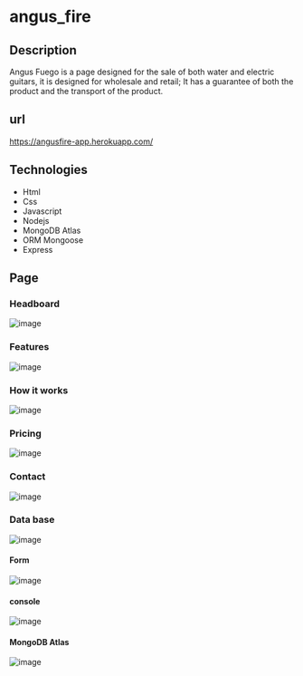 # angus_fire

## Description

Angus Fuego is a page designed for the sale of both water and electric guitars, it is designed for wholesale and retail; It has a guarantee of both the product and the transport of the product.

## url
https://angusfire-app.herokuapp.com/

## Technologies
* Html
* Css
* Javascript
* Nodejs
* MongoDB Atlas
* ORM Mongoose
* Express

## Page
### Headboard
![image](https://user-images.githubusercontent.com/58452664/105558339-5eebbc00-5cdc-11eb-96a6-c3882d49e080.png)
### Features
![image](https://user-images.githubusercontent.com/58452664/105558420-86428900-5cdc-11eb-9aa7-dcf0e6e09ca5.png)
### How it works
![image](https://user-images.githubusercontent.com/58452664/105558476-a83c0b80-5cdc-11eb-90a1-60827fb4d900.png)
### Pricing
![image](https://user-images.githubusercontent.com/58452664/105558513-bdb13580-5cdc-11eb-9267-5a0f110c2394.png)
### Contact
![image](https://user-images.githubusercontent.com/58452664/105558558-d4f02300-5cdc-11eb-9cc5-8697aaa2258d.png)
### Data base
![image](https://user-images.githubusercontent.com/58452664/105558558-d4f02300-5cdc-11eb-9cc5-8697aaa2258d.png)
#### Form
![image](https://user-images.githubusercontent.com/58452664/105559346-e89c8900-5cde-11eb-948d-3ec61824506b.png)
#### console
![image](https://user-images.githubusercontent.com/58452664/105559374-fce08600-5cde-11eb-8611-e9c74fd24dc6.png)
#### MongoDB Atlas
![image](https://user-images.githubusercontent.com/58452664/105559395-0d90fc00-5cdf-11eb-9e4a-994c2fa6863c.png)


